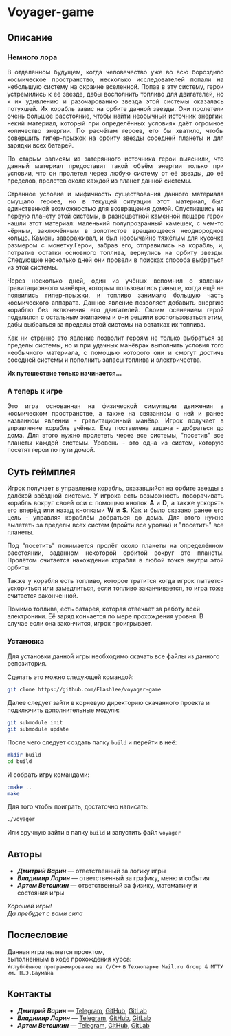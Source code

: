 # Voyager-game

## Описание

### Немного лора
<p style='text-align: justify;'>
В отдалённом будущем, когда человечество уже во всю бороздило космическое пространство, 
несколько исследователей попали на небольшую систему на окраине вселенной. Попав в эту систему, герои устремились к её звезде, 
дабы восполнить топливо для двигателей, но к их удивлению и разочарованию звезда этой системы оказалась потухшей.
Их корабль завис на орбите данной звезды. Они пролетели очень большое расстояние, чтобы найти необычный источник энергии:
некий материал, который при определённых условиях даёт огромное количество энергии. По расчётам героев, его бы хватило, чтобы
совершить гипер-прыжок на орбиту звезды соседней планеты и для зарядки всех батарей.
</p>

<p style='text-align: justify;'>
По старым записям из затерянного источника герои выяснили, что данный материал предоставит такой объём энергии только при условии,
что он пролетел через любую систему от её звезды, до её пределов, пролетев около каждой из планет данной системы.
</p>

<p style='text-align: justify;'>
Странное условие и мифичность существования данного материала смущало героев, но в текущей ситуации этот материал, 
был единственной возможностью для возвращения домой. Спустившись на первую планету этой системы, в разноцветной каменной пещере
герои нашли этот материал: маленький полупрозрачный камешек, с чем-то чёрным, заключённым в золотистое вращающееся неоднородное кольцо.
Камень завораживал, и был необычайно тяжёлым для кусочка размером с монетку.Герои, забрав его, отправились на корабль, и, потратив остатки основного топлива, 
вернулись на орбиту звезды. Следующие несколько дней они провели в поисках способа выбраться из этой системы.
</p>

<p style='text-align: justify;'>
Через несколько дней, один из учёных вспомнил о явлении гравитационного манёвра, которым пользовались раньше, когда ещё не появились гипер-прыжки, 
и топливо занимало большую часть космического аппарата. Данное явление позволяет добавить энергию кораблю без включения его двигателей.
Своим осенением герой поделился с остальным экипажем и они решили воспользоваться этим, дабы выбраться за пределы этой системы на остатках их топлива.
</p>

<p style='text-align: justify;'>
Как ни странно это явление позволит героям не только выбраться за пределы системы, но и при удачных манёврах выполнить условия того необычного материала, 
с помощью которого они и смогут достичь соседней системы и пополнить запасы топлива и электричества.
</p>

**Их путешествие только начинается...**

### А теперь к игре

<p style='text-align: justify;'>
Это игра основанная на физической симуляции движения в космическом пространстве,
а также на связанном с ней и ранее названном явлении - гравитационный манёвр. Игрок получает в управление корабль учёных.
Ему поставлена задача - добраться до дома. Для этого нужно пролететь через все системы, "посетив" все планеты каждой системы. 
Уровень - это одна из систем, которую посетят герои по пути домой.
</p>

## Суть геймплея

<p style='text-align: justify;'>
Игрок получает в управление корабль, оказавшийся на орбите звезды в далёкой звёздной системе.
У игрока есть возможность поворачивать корабль вокруг своей оси с помощью кнопок <b>A</b> и <b>D</b>, а также ускорять 
его вперёд или назад кнопками <b>W</b> и <b>S</b>. Как и было сказано ранее его цель - управляя кораблём добраться до дома. Для этого нужно вылететь 
за пределы всех систем (пройти все уровни)  и "посетить" все планеты. 
</p>

<p style='text-align: justify;'>
Под "посетить" понимается пролёт около планеты на определённом расстоянии, заданном некоторой орбитой вокруг это планеты.
Пролётом считается нахождение корабля в любой точке внутри этой орбиты.
</p>

<p style='text-align: justify;'>
Также у корабля есть топливо, которое тратится когда игрок пытается ускориться или замедлиться, если топливо
заканчивается, то игра тоже считается законченной.
</p>

Помимо топлива, есть батарея, которая отвечает за работу всей электроники. 
Её заряд кончается по мере прохождения уровня.
В случае если она закончится, игрок проигрывает.

### Установка

Для установки данной игры необходимо скачать все файлы из данного репозитория.

Сделать это можно следующей командой:

```bash
git clone https://github.com/Flash1ee/voyager-game
```

Далее следует зайти в корневую директорию скачанного проекта и подключить дополнительные модули:

```bash
git submodule init
git submodule update 
```

После чего следует создать папку `build` и перейти в неё:

```bash
mkdir build
cd build
```

И собрать игру командами:

```bash
cmake ..
make
```

Для того чтобы поиграть, достаточно написать:

```bash
./voyager
```

Или вручную зайти в папку `build` и запустить файл `voyager`


## Авторы

- ***Дмитрий Варин*** — ответственный за логику игры
- ***Владимир Ларин*** — ответственный за графику, меню и события
- ***Артем Ветошкин*** — ответственный за физику, математику и состояния игры

*Хорошей игры!*  
*Да пребудет с вами сила*


## Послесловие

Данная игра является проектом,  
выполненным в ходе прохождения курса:  
`Углублённое программирование на C/С++`   в `Технопарке Mail.ru Group & МГТУ им. Н.Э.Баумана`

## Контакты

- ***Дмитрий Варин*** — [Telegram](https://t.me/varindv), [GitHub](https://github.com/Flash1ee), [GitLab](https://gitlab.com/Flash1e)
- ***Владимир Ларин*** — [Telegram](https://t.me/volodyalarin), [GitHub](https://github.com/volodyalarin), [GitLab](https://gitlab.com/volodyalarin)
- ***Артем Ветошкин*** — [Telegram](https://t.me/TheCompilerA), [GitHub](https://github.com/ThCompiler), [GitLab](https://gitlab.com/TheCompiler)
